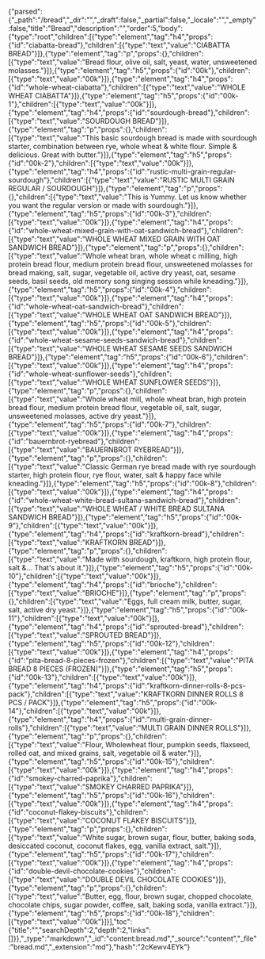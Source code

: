 {"parsed":{"_path":"/bread","_dir":"","_draft":false,"_partial":false,"_locale":"","_empty":false,"title":"Bread","description":"","order":5,"body":{"type":"root","children":[{"type":"element","tag":"h4","props":{"id":"ciabatta-bread"},"children":[{"type":"text","value":"CIABATTA BREAD"}]},{"type":"element","tag":"p","props":{},"children":[{"type":"text","value":"Bread flour, olive oil, salt, yeast, water, unsweetened molasses."}]},{"type":"element","tag":"h5","props":{"id":"00k"},"children":[{"type":"text","value":"00k"}]},{"type":"element","tag":"h4","props":{"id":"whole-wheat-ciabatta"},"children":[{"type":"text","value":"WHOLE WHEAT CIABATTA"}]},{"type":"element","tag":"h5","props":{"id":"00k-1"},"children":[{"type":"text","value":"00k"}]},{"type":"element","tag":"h4","props":{"id":"sourdough-bread"},"children":[{"type":"text","value":"SOURDOUGH BREAD"}]},{"type":"element","tag":"p","props":{},"children":[{"type":"text","value":"This basic sourdough bread is made with sourdough starter, combination between rye, whole wheat & white flour. Simple & delicious. Great with butter."}]},{"type":"element","tag":"h5","props":{"id":"00k-2"},"children":[{"type":"text","value":"00k"}]},{"type":"element","tag":"h4","props":{"id":"rustic-multi-grain-regular-sourdough"},"children":[{"type":"text","value":"RUSTIC MULTI GRAIN REGULAR / SOURDOUGH"}]},{"type":"element","tag":"p","props":{},"children":[{"type":"text","value":"This is Yummy. Let us know whether you want the regular version or made with sourdough."}]},{"type":"element","tag":"h5","props":{"id":"00k-3"},"children":[{"type":"text","value":"00k"}]},{"type":"element","tag":"h4","props":{"id":"whole-wheat-mixed-grain-with-oat-sandwich-bread"},"children":[{"type":"text","value":"WHOLE WHEAT MIXED GRAIN WITH OAT SANDWICH BREAD"}]},{"type":"element","tag":"p","props":{},"children":[{"type":"text","value":"Whole wheat bran, whole wheat c milling, high protein bread flour, medium protein bread flour, unsweetened molasses for bread making, salt, sugar, vegetable oil, active dry yeast, oat, sesame seeds, basil seeds, old memory song singing session while kneading."}]},{"type":"element","tag":"h5","props":{"id":"00k-4"},"children":[{"type":"text","value":"00k"}]},{"type":"element","tag":"h4","props":{"id":"whole-wheat-oat-sandwich-bread"},"children":[{"type":"text","value":"WHOLE WHEAT OAT SANDWICH BREAD"}]},{"type":"element","tag":"h5","props":{"id":"00k-5"},"children":[{"type":"text","value":"00k"}]},{"type":"element","tag":"h4","props":{"id":"whole-wheat-sesame-seeds-sandwich-bread"},"children":[{"type":"text","value":"WHOLE WHEAT SESAME SEEDS SANDWICH BREAD"}]},{"type":"element","tag":"h5","props":{"id":"00k-6"},"children":[{"type":"text","value":"00k"}]},{"type":"element","tag":"h4","props":{"id":"whole-wheat-sunflower-seeds"},"children":[{"type":"text","value":"WHOLE WHEAT SUNFLOWER SEEDS"}]},{"type":"element","tag":"p","props":{},"children":[{"type":"text","value":"Whole wheat mill, whole wheat bran, high protein bread flour, medium protein bread flour, vegetable oil, salt, sugar, unsweetened molasses, active dry yeast."}]},{"type":"element","tag":"h5","props":{"id":"00k-7"},"children":[{"type":"text","value":"00k"}]},{"type":"element","tag":"h4","props":{"id":"bauernbrot-ryebread"},"children":[{"type":"text","value":"BAUERNBROT RYEBREAD"}]},{"type":"element","tag":"p","props":{},"children":[{"type":"text","value":"Classic German rye bread made with rye sourdough starter, high protein flour, rye flour, water, salt & happy face while kneading."}]},{"type":"element","tag":"h5","props":{"id":"00k-8"},"children":[{"type":"text","value":"00k"}]},{"type":"element","tag":"h4","props":{"id":"whole-wheat-white-bread-sultana-sandwich-bread"},"children":[{"type":"text","value":"WHOLE WHEAT / WHITE BREAD SULTANA SANDWICH BREAD"}]},{"type":"element","tag":"h5","props":{"id":"00k-9"},"children":[{"type":"text","value":"00k"}]},{"type":"element","tag":"h4","props":{"id":"kraftkorn-bread"},"children":[{"type":"text","value":"KRAFTKORN BREAD"}]},{"type":"element","tag":"p","props":{},"children":[{"type":"text","value":"Made with sourdough, kraftkorn, high protein flour, salt &... That's about it."}]},{"type":"element","tag":"h5","props":{"id":"00k-10"},"children":[{"type":"text","value":"00k"}]},{"type":"element","tag":"h4","props":{"id":"brioche"},"children":[{"type":"text","value":"BRIOCHE"}]},{"type":"element","tag":"p","props":{},"children":[{"type":"text","value":"Eggs, full cream milk, butter, sugar, salt, active dry yeast."}]},{"type":"element","tag":"h5","props":{"id":"00k-11"},"children":[{"type":"text","value":"00k"}]},{"type":"element","tag":"h4","props":{"id":"sprouted-bread"},"children":[{"type":"text","value":"SPROUTED BREAD"}]},{"type":"element","tag":"h5","props":{"id":"00k-12"},"children":[{"type":"text","value":"00k"}]},{"type":"element","tag":"h4","props":{"id":"pita-bread-8-pieces-frozen"},"children":[{"type":"text","value":"PITA BREAD 8 PIECES (FROZEN)"}]},{"type":"element","tag":"h5","props":{"id":"00k-13"},"children":[{"type":"text","value":"00k"}]},{"type":"element","tag":"h4","props":{"id":"kraftkorn-dinner-rolls-8-pcs-pack"},"children":[{"type":"text","value":"KRAFTKORN DINNER ROLLS 8 PCS / PACK"}]},{"type":"element","tag":"h5","props":{"id":"00k-14"},"children":[{"type":"text","value":"00k"}]},{"type":"element","tag":"h4","props":{"id":"multi-grain-dinner-rolls"},"children":[{"type":"text","value":"MULTI GRAIN DINNER ROLLS"}]},{"type":"element","tag":"p","props":{},"children":[{"type":"text","value":"Flour, Wholewheat flour, pumpkin seeds, flaxseed, rolled oat, and mixed grains, salt, vegetable oil & water."}]},{"type":"element","tag":"h5","props":{"id":"00k-15"},"children":[{"type":"text","value":"00k"}]},{"type":"element","tag":"h4","props":{"id":"smokey-charred-paprika"},"children":[{"type":"text","value":"SMOKEY CHARRED PAPRIKA"}]},{"type":"element","tag":"h5","props":{"id":"00k-16"},"children":[{"type":"text","value":"00k"}]},{"type":"element","tag":"h4","props":{"id":"coconut-flakey-biscuits"},"children":[{"type":"text","value":"COCONUT FLAKEY BISCUITS"}]},{"type":"element","tag":"p","props":{},"children":[{"type":"text","value":"White sugar, brown sugar, flour, butter, baking soda, desiccated coconut, coconut flakes, egg, vanilla extract, salt."}]},{"type":"element","tag":"h5","props":{"id":"00k-17"},"children":[{"type":"text","value":"00k"}]},{"type":"element","tag":"h4","props":{"id":"double-devil-chocolate-cookies"},"children":[{"type":"text","value":"DOUBLE DEVIL CHOCOLATE COOKIES"}]},{"type":"element","tag":"p","props":{},"children":[{"type":"text","value":"Butter, egg, flour, brown sugar, chopped chocolate, chocolate chips, sugar powder, coffee, salt, baking soda, vanilla extract."}]},{"type":"element","tag":"h5","props":{"id":"00k-18"},"children":[{"type":"text","value":"00k"}]}],"toc":{"title":"","searchDepth":2,"depth":2,"links":[]}},"_type":"markdown","_id":"content:bread.md","_source":"content","_file":"bread.md","_extension":"md"},"hash":"2cKewv4EYk"}